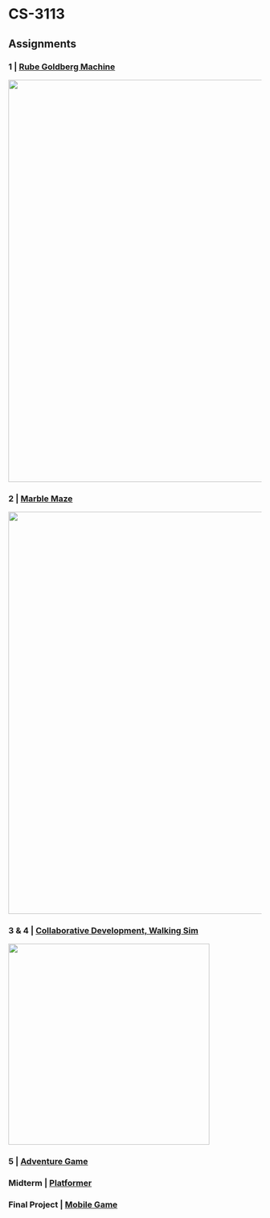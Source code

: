 # CS-3113

## Assignments

### 1 | [Rube Goldberg Machine](/Rube%20Goldberg%20Machine)
[<img src="https://img.itch.zone/aW1nLzEwMDMzMjMwLnBuZw==/original/wKhXI5.png" width=800>](https://nick-dellaquilo.itch.io/rube-goldberg-machine)

### 2 | [Marble Maze](/Marble%20Maze) 
[<img src="https://img.itch.zone/aW1hZ2UvMTcwNTkyNC8xMDA1MDE1Ny5wbmc=/original/3gGHZe.png" width=800>](https://nick-dellaquilo.itch.io/marble-maze)

### 3 & 4 | [Collaborative Development, Walking Sim](https://github.com/AdityaDheer/Exercise3)

[<image src="https://user-images.githubusercontent.com/22899761/193355910-207de603-3403-428a-b1db-815f4adb443e.png" width=400>](https://nick-dellaquilo.itch.io/anthology-a-horror-themed-walking-simulator)

### 5 | [Adventure Game](https://github.com/junhkim20/AdventureGame)

### Midterm | [Platformer](/Platformer)

### Final Project | [Mobile Game](/Mobile%20Game)
